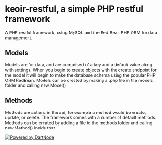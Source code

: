 # keoir-restful, a simple PHP restful framework
A PHP restful framework, using MySQL and the Red Bean PHP ORM for data management.

## Models
Models are for data, and are comprised of a key and a default value along with settings. When you begin to create objects with the create endpoint for the model it will begin to make the database schema using the popular PHP ORM RedBean. Models can be created by making a .php file in the models folder and calling new Model()

## Methods
Methods are actions in the api, for example a method would be create, update, or delete. The framework comes with a number of default methods. Methods can be created by adding a file to the methods folder and calling new Method() inside that.

[![Powered by DartNode](https://dartnode.com/branding/DN-Open-Source-sm.png)](https://dartnode.com "Powered by DartNode - Free VPS for Open Source")
